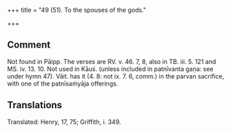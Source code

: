 +++
title = "49 (51). To the spouses of the gods."

+++
## Comment
Not found in Pāipp. The verses are RV. v. 46. 7, 8, also in TB. iii. 5. 121 and MS. iv. 13. 10. Not used in Kāuś. (unless included in patnīvanta gaṇa: see under hymn 47). Vāit. has it (4. 8: not ix. 7. 6, comm.) in the parvan sacrifice, with one of the patnīsaṁyāja offerings.


## Translations
Translated: Henry, 17, 75; Griffith, i. 349.
